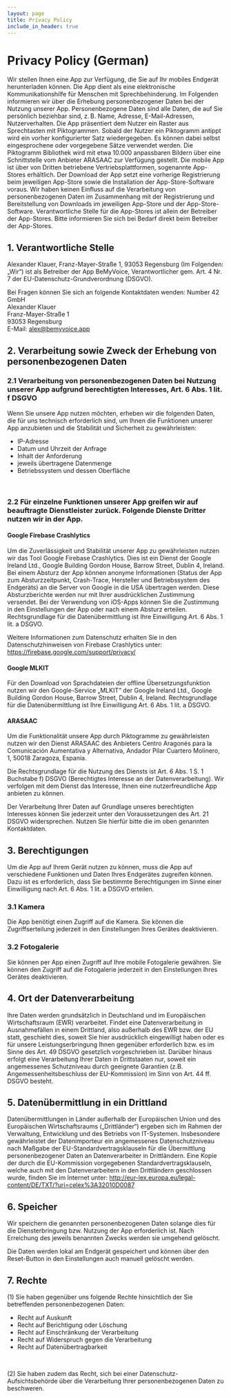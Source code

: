```yaml
---
layout: page
title: Privacy Policy
include_in_header: true
---
```


# Privacy Policy (German)

Wir stellen Ihnen eine App zur Verfügung, die Sie auf Ihr mobiles Endgerät herunterladen können. Die App dient als eine elektronische Kommunikationshilfe für Menschen mit Sprechbehinderung. Im Folgenden informieren wir über die Erhebung personenbezogener Daten bei der Nutzung unserer App. Personenbezogene Daten sind alle Daten, die auf Sie persönlich beziehbar sind, z. B. Name, Adresse, E-Mail-Adressen, Nutzerverhalten.
Die App präsentiert dem Nutzer ein Raster aus Sprechtasten mit Piktogrammen. Sobald der Nutzer ein Piktogramm antippt wird ein vorher konfigurierter Satz wiedergegeben. Es können dabei selbst eingesprochene oder vorgegebene Sätze verwendet werden. Die Piktogramm Bibliothek wird mit etwa 10.000 anpassbaren Bildern über eine Schnittstelle vom Anbieter ARASAAC zur Verfügung gestellt.
Die mobile App ist über von Dritten betriebene Vertriebsplattformen, sogenannte App-Stores erhältlich. Der Download der App setzt eine vorherige Registrierung beim jeweiligen App-Store sowie die Installation der App-Store-Software voraus. Wir haben keinen Einfluss auf die Verarbeitung von personenbezogenen Daten im Zusammenhang mit der Registrierung und Bereitstellung von Downloads im jeweiligen App-Store und der App-Store-Software. Verantwortliche Stelle für die App-Stores ist allein der Betreiber der App-Stores. Bitte informieren Sie sich bei Bedarf direkt beim Betreiber der App-Stores.

## 1. Verantwortliche Stelle
Alexander Klauer, Franz-Mayer-Straße 1, 93053 Regensburg (Im Folgenden: „Wir“) ist als Betreiber der App BeMyVoice, Verantwortlicher gem. Art. 4 Nr. 7 der EU-Datenschutz-Grundverordnung (DSGVO).

Bei Fragen können Sie sich an folgende Kontaktdaten wenden:
Number 42 GmbH<br>
Alexander Klauer<br>
Franz-Mayer-Straße 1<br>
93053 Regensburg<br>
E-Mail: alex@bemyvoice.app

## 2. Verarbeitung sowie Zweck der Erhebung von personenbezogenen Daten</h2>
### 2.1 Verarbeitung von personenbezogenen Daten bei Nutzung unserer App aufgrund berechtigten Interesses, Art. 6 Abs. 1 lit. f DSGVO</h3>
Wenn Sie unsere App nutzen möchten, erheben wir die folgenden Daten, die für uns technisch erforderlich sind, um Ihnen die Funktionen unserer App anzubieten und die Stabilität und Sicherheit zu gewährleisten:
<ul>
<li> IP-Adresse
<li> Datum und Uhrzeit der Anfrage
<li> Inhalt der Anforderung
<li> jeweils übertragene Datenmenge
<li> Betriebssystem und dessen Oberfläche
</ul>
<br>

### 2.2 Für einzelne Funktionen unserer App greifen wir auf beauftragte Dienstleister zurück. Folgende Dienste Dritter nutzen wir in der App.
#### Google Firebase Crashlytics
Um die Zuverlässigkeit und Stabilität unserer App zu gewährleisten nutzen wir das Tool Google Firebase Crashlytics. Dies ist ein Dienst der Google Ireland Ltd., Google Building Gordon House, Barrow Street, Dublin 4, Ireland. Bei einem Absturz der App können anonyme Informationen (Status der App zum Absturzzeitpunkt, Crash-Trace, Hersteller und Betriebssystem des Endgeräts) an die Server von Google in die USA übertragen werden. Diese Absturzberichte werden nur mit Ihrer ausdrücklichen Zustimmung versendet. Bei der Verwendung von iOS-Apps können Sie die Zustimmung in den Einstellungen der App oder nach einem Absturz erteilen. Rechtsgrundlage für die Datenübermittlung ist Ihre Einwilligung Art. 6 Abs. 1 lit. a DSGVO.

Weitere Informationen zum Datenschutz erhalten Sie in den Datenschutzhinweisen von Firebase Crashlytics unter: <a href="https://firebase.google.com/support/privacy ">https://firebase.google.com/support/privacy/</a></p>

#### Google MLKIT
Für den Download von Sprachdateien der offline Übersetzungsfunktion nutzen wir den Google-Service „MLKIT“ der Google Ireland Ltd., Google Building Gordon House, Barrow Street, Dublin 4, Ireland. Rechtsgrundlage für die Datenübermittlung ist Ihre Einwilligung Art. 6 Abs. 1 lit. a DSGVO.

#### ARASAAC
Um die Funktionalität unsere App durch Piktogramme zu gewährleisten nutzen wir den Dienst ARASAAC des Anbieters Centro Aragonés para la Comunicación Aumentativa y Alternativa, Andador Pilar Cuartero Molinero, 1, 50018 Zaragoza, Espania.

Die Rechtsgrundlage für die Nutzung des Diensts ist Art. 6 Abs. 1 S. 1 Buchstabe f) DSGVO (Berechtigtes Interesse an der Datenverarbeitung). Wir verfolgen mit dem Dienst das Interesse, Ihnen eine nutzerfreundliche App anbieten zu können.

Der Verarbeitung Ihrer Daten auf Grundlage unseres berechtigten Interesses können Sie jederzeit unter den Voraussetzungen des Art. 21 DSGVO widersprechen. Nutzen Sie hierfür bitte die im oben genannten Kontaktdaten.

## 3. Berechtigungen
Um die App auf Ihrem Gerät nutzen zu können, muss die App auf verschiedene Funktionen und Daten Ihres Endgerätes zugreifen können. Dazu ist es erforderlich, dass Sie bestimmte Berechtigungen im Sinne einer Einwilligung nach Art. 6 Abs. 1 lit. a DSGVO erteilen.

### 3.1 Kamera

Die App benötigt einen Zugriff auf die Kamera. Sie können die Zugriffserteilung jederzeit in den Einstellungen Ihres Gerätes deaktivieren.

### 3.2 Fotogalerie
Sie können per App einen Zugriff auf Ihre mobile Fotogalerie gewähren. Sie können den Zugriff auf die Fotogalerie jederzeit in den Einstellungen Ihres Gerätes deaktivieren.

## 4. Ort der Datenverarbeitung
Ihre Daten werden grundsätzlich in Deutschland und im Europäischen Wirtschaftsraum (EWR) verarbeitet. Findet eine Datenverarbeitung in Ausnahmefällen in einem Drittland, also außerhalb des EWR bzw. der EU statt, geschieht dies, soweit Sie hier ausdrücklich eingewilligt haben oder es für unsere Leistungserbringung Ihnen gegenüber erforderlich bzw. es im Sinne des Art. 49 DSGVO gesetzlich vorgeschrieben ist. Darüber hinaus erfolgt eine Verarbeitung Ihrer Daten in Drittstaaten nur, soweit ein angemessenes Schutzniveau durch geeignete Garantien (z.B. Angemessenheitsbeschluss der EU-Kommission) im Sinn von Art. 44 ff. DSGVO besteht.

## 5. Datenübermittlung in ein Drittland

Datenübermittlungen in Länder außerhalb der Europäischen Union und des Europäischen Wirtschaftsraums („Drittländer“) ergeben sich im Rahmen der Verwaltung, Entwicklung und des Betriebs von IT-Systemen. Insbesondere gewährleistet der Datenimporteur ein angemessenes Datenschutzniveau nach Maßgabe der EU-Standardvertragsklauseln für die Übermittlung personenbezogener Daten an Datenverarbeiter in Drittländern. Eine Kopie der durch die EU-Kommission vorgegebenen Standardvertragsklauseln, welche auch mit den Datenverarbeitern in den Drittländern geschlossen wurde, finden Sie im Internet unter: <a href="http://eur-lex.europa.eu/legal-content/DE/TXT/?uri=celex%3A32010D0087 ">http://eur-lex.europa.eu/legal-content/DE/TXT/?uri=celex%3A32010D0087</a>

## 6. Speicher
Wir speichern die genannten personenbezogenen Daten solange dies für die Diensterbringung bzw. Nutzung der App erforderlich ist. Nach Erreichung des jeweils benannten Zwecks werden sie umgehend gelöscht.

Die Daten werden lokal am Endgerät gespeichert und können über den Reset-Button in den Einstellungen auch manuell gelöscht werden.

## 7. Rechte
(1) Sie haben gegenüber uns folgende Rechte hinsichtlich der Sie betreffenden personenbezogenen Daten:

<ul>
<li> Recht auf Auskunft
<li> Recht auf Berichtigung oder Löschung
<li> Recht auf Einschränkung der Verarbeitung
<li> Recht auf Widerspruch gegen die Verarbeitung
<li> Recht auf Datenübertragbarkeit
</ul>
<br>

(2) Sie haben zudem das Recht, sich bei einer Datenschutz-Aufsichtsbehörde über die Verarbeitung Ihrer personenbezogenen Daten zu beschweren.
